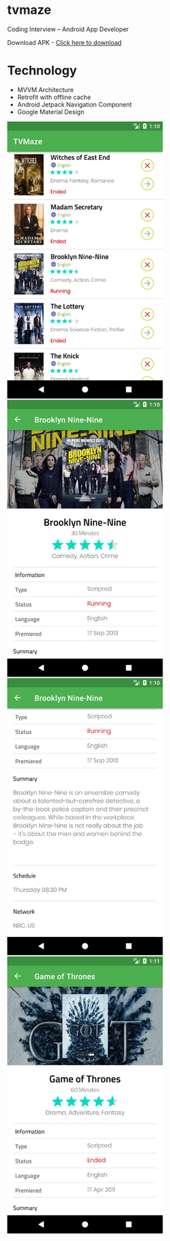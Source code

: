 # tvmaze

Coding Interview – Android App Developer

Download APK - <a href="https://github.com/imrandev/tvmaze/blob/master/app-debug.apk?raw=true">Click here to download</a>

# Technology
* MVVM Architecture
* Retrofit with offline cache
* Android Jetpack Navigation Component
* Google Material Design

<img src="/screenshots/Screenshot_1609053036.png" height="640"/><span>
<img src="/screenshots/Screenshot_1609053051.png" height="640"/></span>
<img src="/screenshots/Screenshot_1609053056.png" height="640"/></span>
<img src="/screenshots/Screenshot_1609053086.png" height="640"/></span>

